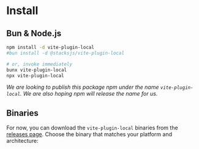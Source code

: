 # Install

## Bun & Node.js

```bash
npm install -d vite-plugin-local
#bun install -d @stacksjs/vite-plugin-local

# or, invoke immediately
bunx vite-plugin-local
npx vite-plugin-local
```

_We are looking to publish this package npm under the name `vite-plugin-local`. We are also hoping npm will release the name for us._

## Binaries

For now, you can download the `vite-plugin-local` binaries from the [releases page](https://github.com/stacksjs/vite-plugin-local/releases/tag/v0.4.1). Choose the binary that matches your platform and architecture:
